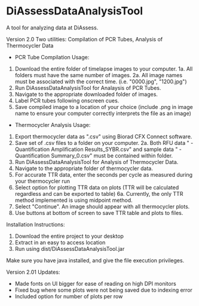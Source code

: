 # DiAssessDataAnalysisTool

A tool for analyzing data at DiAssess.

Version 2.0
Two utilities: Compilation of PCR Tubes, Analysis of Thermocycler Data
- PCR Tube Compilation Usage:
1. Download the entire folder of timelapse images to your computer.
	1a. All folders must have the same number of images.
	2a. All image names must be associated with the correct time. (i.e. "0000.jpg", "1200.jpg")
2. Run DiAssessDataAnalysisTool for Analaysis of PCR Tubes. 
3. Navigate to the appropriate downloaded folder of images.
4. Label PCR tubes following onscreen cues.
5. Save compiled image to a location of your choice (include .png in image name to ensure your computer correctly interprets the file as an image)

- Thermocycler Analysis Usage:
1. Export thermocycler data as ".csv" using Biorad CFX Connect software. 
2. Save set of .csv files to a folder on your computer. 
	2a. Both RFU data "<EXPERIMENT NAME> - Quantification Amplification Results_SYBR.csv" and
	sample data "<EXPERIMENT NAME> - Quantification Summary_0.csv" must be contained within folder.
3. Run DiAssessDataAnalysisTool for Analysis of Thermocycler Data.
4. Navigate to the appropriate folder of thermocycler data.
5. For accurate TTR data, enter the seconds per cycle as measured during your thermocycler run
6. Select option for plotting TTR data on plots (TTR will be calculated regardless and can be exported to table)
	6a. Currently, the only TTR method implemented is using midpoint method. 
7. Select "Continue". An image should appear with all thermocycler plots. 
8. Use buttons at bottom of screen to save TTR table and plots to files. 


Installation Instructions:
1. Download the entire project to your desktop
2. Extract in an easy to access location
3. Run using dist/DiAssessDataAnalysisTool.jar

Make sure you have java installed, and give the file execution privileges.

Version 2.01 Updates:
- Made fonts on UI bigger for ease of reading on high DPI monitors
- Fixed bug where some plots were not being saved due to indexing error
- Included option for number of plots per row

